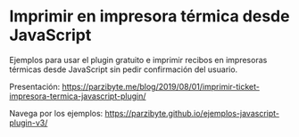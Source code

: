 
# Imprimir en impresora térmica desde JavaScript

Ejemplos para usar el plugin gratuito e imprimir recibos en impresoras térmicas desde JavaScript sin pedir confirmación del usuario.

Presentación: https://parzibyte.me/blog/2019/08/01/imprimir-ticket-impresora-termica-javascript-plugin/

Navega por los ejemplos: https://parzibyte.github.io/ejemplos-javascript-plugin-v3/
